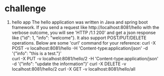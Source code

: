 # challenge
1. hello app
  The hello application was written in Java and spring boot framework. If you send a request like http://localhost:8081/hello with the verbose outcome, you will see 'HTTP /1.1 200' and get a json response like {"id": 1, "info": "welcome"}.
  It also support POST/PUT/DELETE operations. Below are some 'curl' command for your reference:
     curl -X POST -v localhost:8081/hello -H 'Content-type:application/json' -d '{"info": "this is a test."}'   
     curl -X PUT -v localhost:8081/hello/2 -H 'Content-type:application/json' -d '{"info": "update the information"}'
     curl -X DELETE -v localhost:8081/hello/2
     curl -X GET -v localhost:8081/hello/all
     
